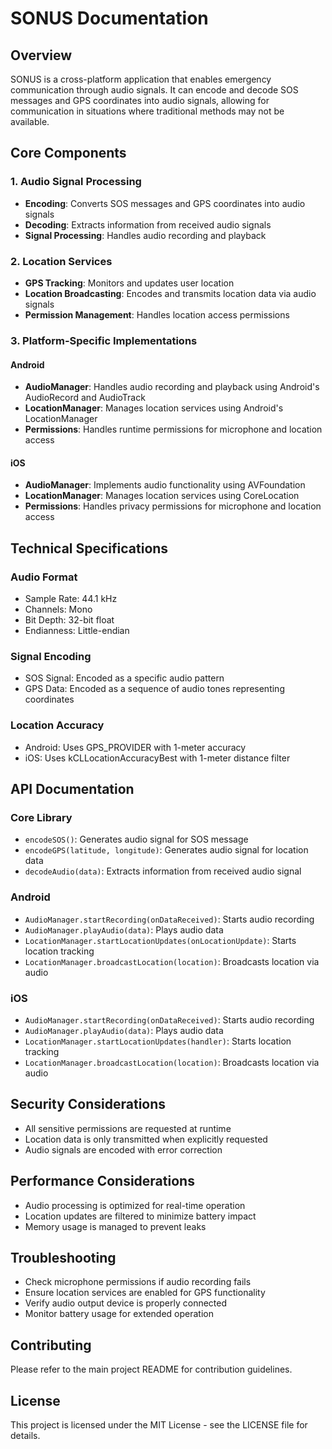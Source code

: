 # SONUS Documentation

## Overview
SONUS is a cross-platform application that enables emergency communication through audio signals. It can encode and decode SOS messages and GPS coordinates into audio signals, allowing for communication in situations where traditional methods may not be available.

## Core Components

### 1. Audio Signal Processing
- **Encoding**: Converts SOS messages and GPS coordinates into audio signals
- **Decoding**: Extracts information from received audio signals
- **Signal Processing**: Handles audio recording and playback

### 2. Location Services
- **GPS Tracking**: Monitors and updates user location
- **Location Broadcasting**: Encodes and transmits location data via audio signals
- **Permission Management**: Handles location access permissions

### 3. Platform-Specific Implementations

#### Android
- **AudioManager**: Handles audio recording and playback using Android's AudioRecord and AudioTrack
- **LocationManager**: Manages location services using Android's LocationManager
- **Permissions**: Handles runtime permissions for microphone and location access

#### iOS
- **AudioManager**: Implements audio functionality using AVFoundation
- **LocationManager**: Manages location services using CoreLocation
- **Permissions**: Handles privacy permissions for microphone and location access

## Technical Specifications

### Audio Format
- Sample Rate: 44.1 kHz
- Channels: Mono
- Bit Depth: 32-bit float
- Endianness: Little-endian

### Signal Encoding
- SOS Signal: Encoded as a specific audio pattern
- GPS Data: Encoded as a sequence of audio tones representing coordinates

### Location Accuracy
- Android: Uses GPS_PROVIDER with 1-meter accuracy
- iOS: Uses kCLLocationAccuracyBest with 1-meter distance filter

## API Documentation

### Core Library
- `encodeSOS()`: Generates audio signal for SOS message
- `encodeGPS(latitude, longitude)`: Generates audio signal for location data
- `decodeAudio(data)`: Extracts information from received audio signal

### Android
- `AudioManager.startRecording(onDataReceived)`: Starts audio recording
- `AudioManager.playAudio(data)`: Plays audio data
- `LocationManager.startLocationUpdates(onLocationUpdate)`: Starts location tracking
- `LocationManager.broadcastLocation(location)`: Broadcasts location via audio

### iOS
- `AudioManager.startRecording(onDataReceived)`: Starts audio recording
- `AudioManager.playAudio(data)`: Plays audio data
- `LocationManager.startLocationUpdates(handler)`: Starts location tracking
- `LocationManager.broadcastLocation(location)`: Broadcasts location via audio

## Security Considerations
- All sensitive permissions are requested at runtime
- Location data is only transmitted when explicitly requested
- Audio signals are encoded with error correction

## Performance Considerations
- Audio processing is optimized for real-time operation
- Location updates are filtered to minimize battery impact
- Memory usage is managed to prevent leaks

## Troubleshooting
- Check microphone permissions if audio recording fails
- Ensure location services are enabled for GPS functionality
- Verify audio output device is properly connected
- Monitor battery usage for extended operation

## Contributing
Please refer to the main project README for contribution guidelines.

## License
This project is licensed under the MIT License - see the LICENSE file for details. 